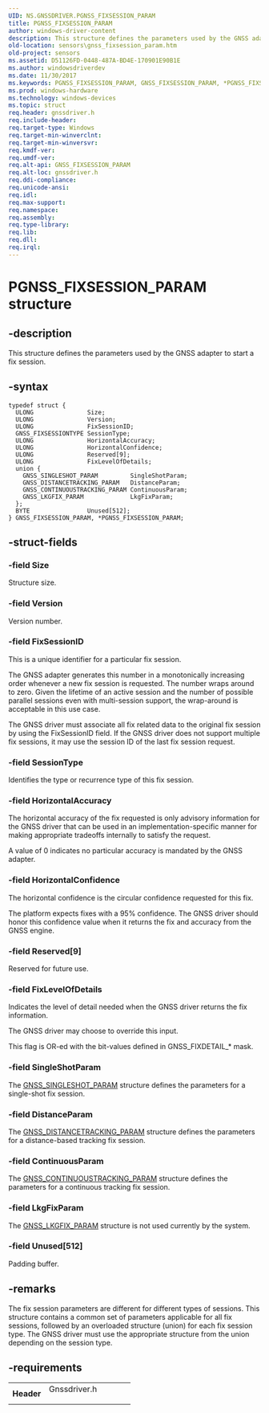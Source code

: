 ```yaml
---
UID: NS.GNSSDRIVER.PGNSS_FIXSESSION_PARAM
title: PGNSS_FIXSESSION_PARAM
author: windows-driver-content
description: This structure defines the parameters used by the GNSS adapter to start a fix session.
old-location: sensors\gnss_fixsession_param.htm
old-project: sensors
ms.assetid: D51126FD-0448-487A-BD4E-170901E90B1E
ms.author: windowsdriverdev
ms.date: 11/30/2017
ms.keywords: PGNSS_FIXSESSION_PARAM, GNSS_FIXSESSION_PARAM, *PGNSS_FIXSESSION_PARAM
ms.prod: windows-hardware
ms.technology: windows-devices
ms.topic: struct
req.header: gnssdriver.h
req.include-header: 
req.target-type: Windows
req.target-min-winverclnt: 
req.target-min-winversvr: 
req.kmdf-ver: 
req.umdf-ver: 
req.alt-api: GNSS_FIXSESSION_PARAM
req.alt-loc: gnssdriver.h
req.ddi-compliance: 
req.unicode-ansi: 
req.idl: 
req.max-support: 
req.namespace: 
req.assembly: 
req.type-library: 
req.lib: 
req.dll: 
req.irql: 
---
```


# PGNSS_FIXSESSION_PARAM structure



## -description
This structure defines the parameters used by the GNSS adapter to start a fix session.



## -syntax

````
typedef struct {
  ULONG               Size;
  ULONG               Version;
  ULONG               FixSessionID;
  GNSS_FIXSESSIONTYPE SessionType;
  ULONG               HorizontalAccuracy;
  ULONG               HorizontalConfidence;
  ULONG               Reserved[9];
  ULONG               FixLevelOfDetails;
  union {
    GNSS_SINGLESHOT_PARAM         SingleShotParam;
    GNSS_DISTANCETRACKING_PARAM   DistanceParam;
    GNSS_CONTINUOUSTRACKING_PARAM ContinuousParam;
    GNSS_LKGFIX_PARAM             LkgFixParam;
  };
  BYTE                Unused[512];
} GNSS_FIXSESSION_PARAM, *PGNSS_FIXSESSION_PARAM;
````


## -struct-fields

### -field Size

Structure size.


### -field Version

Version number.


### -field FixSessionID

This is a unique identifier for a particular fix session.

 The GNSS adapter generates this number in a monotonically increasing order whenever a new fix session is requested. The number wraps around to zero. Given the lifetime of an active session and the number of possible parallel sessions even with multi-session support, the wrap-around is acceptable in this use case.

The GNSS driver must associate all fix related data to the original fix session by using the FixSessionID field. If the GNSS driver does not support multiple fix sessions, it may use the session ID of the last fix session request.


### -field SessionType

Identifies the type or recurrence type of this fix session.


### -field HorizontalAccuracy

The horizontal accuracy of the fix requested is only advisory information for the GNSS driver that can be used in an implementation-specific manner for making appropriate tradeoffs internally to satisfy the request.

A value of 0 indicates no particular accuracy is mandated by the GNSS adapter.


### -field HorizontalConfidence

The horizontal confidence is the circular confidence requested for this fix.

The platform expects fixes with a 95% confidence. The GNSS driver should honor this confidence value when it returns the fix and accuracy from the GNSS engine.


### -field Reserved[9]

Reserved for future use.


### -field FixLevelOfDetails

Indicates the level of detail needed when the GNSS driver returns the fix information.

The GNSS driver may choose to override this input.

This flag is OR-ed with the bit-values defined in GNSS_FIXDETAIL_* mask.


### -field SingleShotParam

The <a href="sensors.gnss_singleshot_param">GNSS_SINGLESHOT_PARAM</a> structure defines the parameters for a single-shot fix session.


### -field DistanceParam

The <a href="sensors.gnss_distancetracking_param">GNSS_DISTANCETRACKING_PARAM</a> structure defines the parameters for a distance-based tracking fix session.


### -field ContinuousParam

The <a href="sensors.gnss_continuoustracking_param">GNSS_CONTINUOUSTRACKING_PARAM</a> structure defines the parameters for a continuous tracking fix session.


### -field LkgFixParam

The <a href="sensors.gnss_lkgfix_param">GNSS_LKGFIX_PARAM</a>  structure is not used currently by the system.


### -field Unused[512]

Padding buffer.


## -remarks
The fix session parameters are different for different types of sessions. This structure contains a common set of parameters applicable for all fix sessions, followed by an overloaded structure (union) for each fix session type. The GNSS driver must use the appropriate structure from the union depending on the session type.


## -requirements
<table>
<tr>
<th width="30%">
Header

</th>
<td width="70%">
<dl>
<dt>Gnssdriver.h</dt>
</dl>
</td>
</tr>
</table>